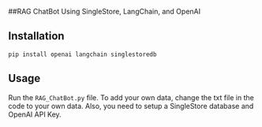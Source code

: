 ##RAG ChatBot Using SingleStore, LangChain, and OpenAI

## Installation
``pip install openai langchain singlestoredb``

 ## Usage
 Run the ``RAG_ChatBot.py`` file. To add your own data, change the txt file in the code to your own data. Also, you need to setup a SingleStore database and OpenAI API Key.
